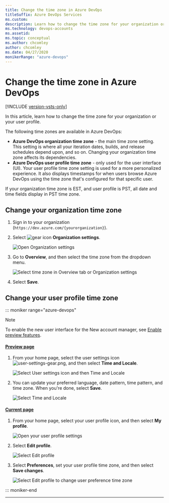 ```yaml
---
title: Change the time zone in Azure DevOps
titleSuffix: Azure DevOps Services
ms.custom:
description: Learn how to change the time zone for your organization or for your user profile
ms.technology: devops-accounts
ms.assetid:
ms.topic: conceptual
ms.author: chcomley
author: chcomley
ms.date: 04/27/2020
monikerRange: "azure-devops"
---
```


# Change the time zone in Azure DevOps

[!INCLUDE [version-vsts-only](../../includes/version-vsts-only.md)]

In this article, learn how to change the time zone for your organization or your user profile.

The following time zones are available in Azure DevOps:

- **Azure DevOps organization time zone** - the main time zone setting. This setting is where all your iteration dates, builds, and release schedules depend upon, and so on. Changing your organization time zone affects its dependencies.
- **Azure DevOps user profile time zone** - only used for the user interface (UI). Your user profile time zone setting is used for a more personalized experience. It also displays timestamps for when users browse Azure DevOps using the time zone that's configured for that specific user.

If your organization time zone is EST, and user profile is PST, all date and time fields display in PST time zone.

## Change your organization time zone

1. Sign in to your organization (`https://dev.azure.com/{yourorganization}`).

2. Select ![gear icon](../../media/icons/gear-icon.png) **Organization settings**.

   ![Open Organization settings](../../media/settings/open-admin-settings-vert.png)

3. Go to **Overview**, and then select the time zone from the dropdown menu.

   ![Select time zone in Overview tab or Organization settings](media/change-time-zone/organization-time-zone-settings.png)

4. Select **Save**.

## Change your user profile time zone

::: moniker range="azure-devops"

> [!NOTE]  
> To enable the new user interface for the New account manager, see [Enable preview features](../../project/navigation/preview-features.md).

#### [Preview page](#tab/preview-page)

1. From your home page, select the user settings icon ![user-settings-gear.png](../../media/icons/user-settings-gear.png), and then select **Time and Locale**.

   ![Select User settings icon and then Time and Locale](media/change-time-zone/user-settings-time-locale.png)

2. You can update your preferred language, date pattern, time pattern, and time zone. When you're done, select **Save**.

   ![Select Time and Locale](media/change-time-zone/edit-time-locale.png)

#### [Current page](#tab/current-page)

1. From your home page, select your user profile icon, and then select **My profile**.

   ![Open your user profile settings](../settings/media/open-profile-user-settings.png)

2. Select **Edit profile**.

   ![Select Edit profile](media/change-time-zone/select-edit-profile.png)

3. Select **Preferences**, set your user profile time zone, and then select **Save changes**.

   ![Select Edit profile to change user preference time zone](media/change-time-zone/change-user-preferences-time-zone.png)

::: moniker-end

---
